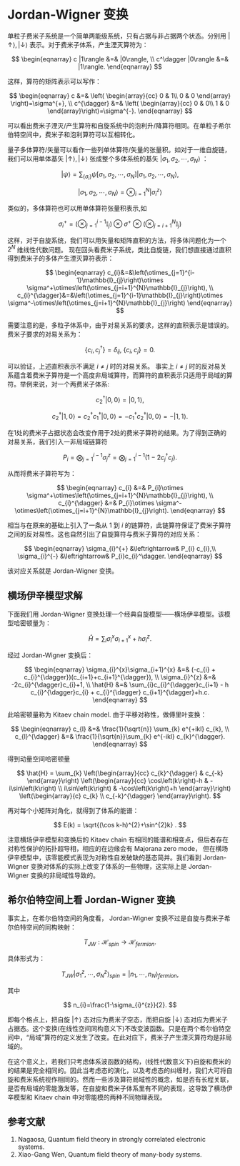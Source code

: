 # Jordan-Wigner 变换

单粒子费米子系统是一个简单两能级系统，只有占据与非占据两个状态。分别用 $\left|\uparrow\right\rangle ,\left|\downarrow\right\rangle$ 表示。对于费米子体系，产生湮灭算符为：

$$
\begin{eqnarray}
	c |1\rangle &=& |0\rangle, \\ 
	c^\dagger |0\rangle &=& |1\rangle.
\end{eqnarray}
$$

这样，算符的矩阵表示可以写作：

$$
\begin{eqnarray}
	c &=& \left(
	\begin{array}{cc} 
		0 & 1\\ 
		0 & 0 
	\end{array}
	\right)=\sigma^{+}, \\
	c^{\dagger} &=& \left(
	\begin{array}{cc} 
		0 & 0\\ 
		1 & 0 
	\end{array}\right)=\sigma^{-}.
\end{eqnarray}
$$

可以看出费米子湮灭/产生算符和自旋系统中的泡利升/降算符相同。在单粒子希尔伯特空间中，费米子和泡利算符可以互相转化。

量子多体算符/矢量可以看作一些列单体算符/矢量的张量积。如对于一维自旋链，我们可以用单体基矢 $\left|\uparrow\right\rangle ,\left|\downarrow\right\rangle$ 张成整个多体系统的基矢 $\left|\sigma_{1},\sigma_{2},\cdots,\sigma_{N}\right\rangle$ ：

$$
	\left|\psi\right\rangle =\sum_{\left\{ \sigma_{i}\right\} }\psi\left[\sigma_{1},\sigma_{2},\cdots,\sigma_{N}\right]\left|\sigma_{1},\sigma_{2},\cdots,\sigma_{N}\right\rangle,
$$


$$
	\left|\sigma_{1},\sigma_{2},\cdots,\sigma_{N}\right\rangle =\otimes_{i=1}^{N}\left|\sigma_{i}^{z}\right\rangle 
$$

类似的，多体算符也可以用单体算符张量积表示,如

$$
	\sigma_{i}^{+}=\left(\otimes_{j=1}^{i-1}\mathbb{I}_{j}\right)\otimes\sigma^{+}\otimes\left(\otimes_{j=i+1}^{N}\mathbb{I}_{j}\right)
$$

这样，对于自旋系统，我们可以用矢量和矩阵直积的方法，将多体问题化为一个 $2^N$ 维线性代数问题。
现在回头看费米子系统，类比自旋链，我们想直接通过直积得到费米子的多体产生湮灭算符表示：

$$
\begin{eqnarray}
	c_{i}&=&\left(\otimes_{j=1}^{i-1}\mathbb{I}_{j}\right)\otimes \sigma^+\otimes\left(\otimes_{j=i+1}^{N}\mathbb{I}_{j}\right), \\
	c_{i}^{\dagger}&=&\left(\otimes_{j=1}^{i-1}\mathbb{I}_{j}\right)\otimes \sigma^-\otimes\left(\otimes_{j=i+1}^{N}\mathbb{I}_{j}\right) 
\end{eqnarray}
$$

需要注意的是，多粒子体系中，由于对易关系的要求，这样的直积表示是错误的。费米子要求的对易关系为：

$$
	\left\{ c_{i},c_{j}^{\dagger}\right\} =\delta_{ij},\ \left\{ c_{i},c_{j}\right\} =0.
$$

可以验证，上述直积表示不满足 $i \ne j$ 时的对易关系。
事实上 $i \ne j$ 时的反对易关系蕴含着费米子算符是一个高度非局域算符，而算符的直积表示只适用于局域的算符。举例来说，对一个两费米子体系:

$$
c_{2}^{\dagger}\left|0,0\right\rangle =\left|0,1\right\rangle,
$$


$$
	c_{2}^{\dagger}\left|1,0\right\rangle =c_{2}^{\dagger}c_{1}^{\dagger}\left|0,0\right\rangle =-c_{1}^{\dagger}c_{2}^{\dagger}\left|0,0\right\rangle =-\left|1,1\right\rangle.
$$

在1处的费米子占据状态会改变作用于2处的费米子算符的结果。为了得到正确的对易关系，我们引入一非局域链算符

$$
P_{i}=\bigotimes_{j=1}^{i-1} \sigma_{j}^{z} = \bigotimes_{j=1}^{i-1}\left(1-2c_{j}^{\dagger}c_{j}\right).
$$

从而将费米子算符写为：

$$
\begin{eqnarray}
	c_{i} &=& P_{i}\otimes \sigma^+\otimes\left(\otimes_{j=i+1}^{N}\mathbb{I}_{j}\right), \\
	c_{i}^{\dagger} &=& P_{i}\otimes \sigma^-\otimes\left(\otimes_{j=i+1}^{N}\mathbb{I}_{j}\right).
\end{eqnarray}
$$

相当与在原来的基础上引入了一条从 $1$ 到 $i$ 的链算符，此链算符保证了费米子算符之间的反对易性。这也自然引出了自旋算符与费米子算符的对应关系：

$$
\begin{eqnarray}
	\sigma_{i}^{+} &\leftrightarrow& P_{i} c_{i},\\ 
	\sigma_{i}^{-} &\leftrightarrow& P_{i}c_{i}^\dagger.
\end{eqnarray}
$$

该对应关系就是 Jordan-Wigner 变换。


## 横场伊辛模型求解
下面我们用 Jordan-Wigner 变换处理一个经典自旋模型——横场伊辛模型。该模型哈密顿量为：

$$
	\hat{H}=\sum_{i}\sigma_{i}^{x}\sigma_{i+1}^{x}+h\sigma_{i}^{z} .
$$

经过 Jordan-Wigner 变换后：

$$
\begin{eqnarray}
	\sigma_{i}^{x}\sigma_{i+1}^{x} &=& (-c_{i} + c_{i}^{\dagger})(c_{i+1}+c_{i+1}^{\dagger}), \\
	\sigma_{i}^{z} &=& -2c_{i}^{\dagger}c_{i}+1, \\
	\hat{H} &=& \sum_{i}c_{i}^{\dagger}c_{i+1} - h c_{i}^{\dagger}c_{i} + c_{i}^{\dagger} c_{i+1}^{\dagger}+h.c.
\end{eqnarray}
$$

此哈密顿量称为 Kitaev chain model. 由于平移对称性，做傅里叶变换：

$$
\begin{eqnarray} 
	c_{l} &=& \frac{1}{\sqrt{n}} \sum_{k} e^{+ikl} c_{k}, \\ 
	c_{l}^{\dagger} &=& \frac{1}{\sqrt{n}}\sum_{k} e^{-ikl} c_{k}^{\dagger}.
\end{eqnarray}
$$

得到动量空间哈密顿量

$$
\hat{H} = \sum_{k}
\left(\begin{array}{cc} 
	c_{k}^{\dagger} & c_{-k}
\end{array}\right)
\left(\begin{array}{cc} 
	\cos\left(k\right)-h & -i\sin\left(k\right) \\ 
	i\sin\left(k\right) & -\cos\left(k\right)+h
\end{array}\right)
\left(\begin{array}{c} 
	c_{k} \\ 
	c_{-k}^{\dagger} 
\end{array}\right).
$$

再对每个小矩阵对角化，就得到了体系的能谱：

$$
E(k) = \sqrt{(\cos k-h)^{2}+\sin^{2}k} .
$$

注意横场伊辛模型和变换后的 Kitaev chain 有相同的能谱和相变点，但后者存在对称性保护的拓扑超导相，相应的在边缘会有 Majorana zero mode， 但在横场伊辛模型中，该零能模式表现为对称性自发破缺的基态简并。我们看到 Jordan-Wigner 变换对体系的实际上改变了体系的一些物理，这实际上是 Jordan-Wigner 变换的非局域性导致的。

## 希尔伯特空间上看 Jordan-Wigner 变换

事实上，在希尔伯特空间的角度看， Jordan-Wigner 变换不过是自旋与费米子希尔伯特空间的同构映射：

$$
T_{JW}: \mathcal H_{spin}\rightarrow \mathcal{H}_{fermion}.
$$

具体形式为：

$$
T_{JW} \left|\sigma_{1}^{z},\cdots,\sigma_{N}^{z}\right\rangle _{spin}
= \left|n_{1},\cdots,n_{N}\right\rangle _{fermion},
$$

其中

$$
n_{i}=\frac{1-\sigma_{i}^{z}}{2}.
$$

即每个格点上，把自旋 $\left|\uparrow\right\rangle$ 态对应为费米子空态，而把自旋 $\left|\downarrow\right\rangle$ 态对应为费米子占据态。这个变换(在线性空间同构意义下)不改变波函数。只是在两个希尔伯特空间中，“局域”算符的定义发生了改变。在此对应下，费米子产生湮灭算符均是非局域的。

在这个意义上，若我们只考虑体系波函数的结构，(线性代数意义下)自旋和费米的的结果是完全相同的。因此当考虑态的演化，以及考虑态的纠缠时，我们大可将自旋和费米系统视作相同的。然而一些涉及算符局域性的概念，如是否有长程关联，是否有局域的零能激发等，在自旋和费米子体系里有不同的表现，这导致了横场伊辛模型和 Kitaev chain 中对零能模的两种不同物理表现。

## 参考文献

1. Nagaosa, Quantum field theory in strongly correlated electronic systems.
2. Xiao-Gang Wen,  Quantum field theory of many-body systems.
